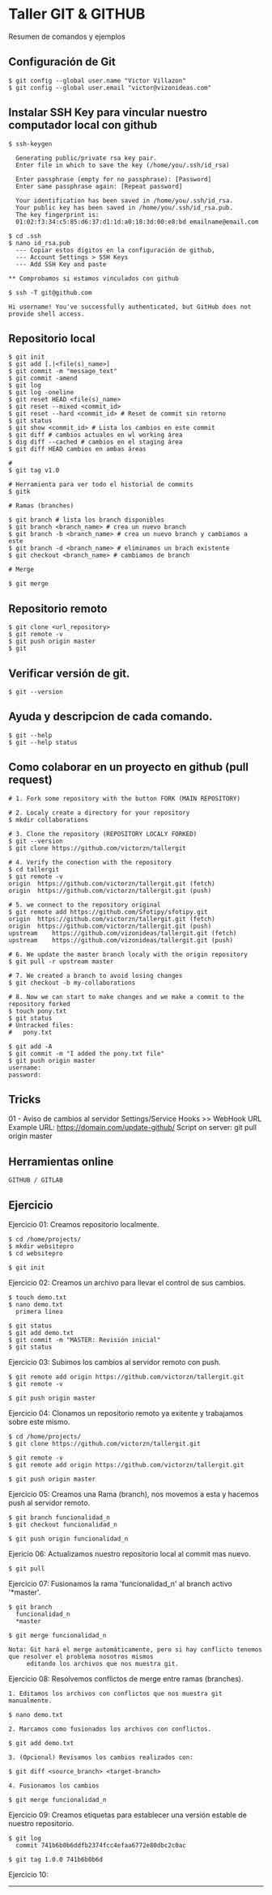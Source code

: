 Taller GIT & GITHUB
===================

Resumen de comandos y ejemplos

## Configuración de Git

    $ git config --global user.name "Victor Villazon"
    $ git config --global user.email "victor@vizonideas.com"

## Instalar SSH Key para vincular nuestro computador local con github

    $ ssh-keygen

      Generating public/private rsa key pair.
      Enter file in which to save the key (/home/you/.ssh/id_rsa)

      Enter passphrase (empty for no passphrase): [Password]
      Enter same passphrase again: [Repeat password]

      Your identification has been saved in /home/you/.ssh/id_rsa.
      Your public key has been saved in /home/you/.ssh/id_rsa.pub.
      The key fingerprint is:
      01:02:f3:34:c5:85:d6:37:d1:1d:a0:18:3d:00:e8:bd emailname@email.com

    $ cd .ssh
    $ nano id_rsa.pub
      --- Copiar estos dígitos en la configuración de github,
      --- Account Settings > SSH Keys
      --- Add SSH Key and paste

    ** Comprobamos si estamos vinculados con github

    $ ssh -T git@github.com

    Hi username! You've successfully authenticated, but GitHub does not
    provide shell access.


## Repositorio local

    $ git init
    $ git add [.|<file(s)_name>]
    $ git commit -m "message_text"
    $ git commit -amend
    $ git log
    $ git log -oneline
    $ git reset HEAD <file(s)_name>
    $ git reset --mixed <commit_id>
    $ git reset --hard <commit_id> # Reset de commit sin retorno
    $ git status
    $ git show <commit_id> # Lista los cambios en este commit
    $ git diff # cambios actuales en wl working área
    $ dig diff --cached # cambios en el staging área
    $ git diff HEAD cambios en ambas áreas

    #
    $ git tag v1.0

    # Herramienta para ver todo el historial de commits
    $ gitk

    # Ramas (branches)

    $ git branch # lista los branch disponibles
    $ git branch <branch_name> # crea un nuevo branch
    $ git branch -b <branch_name> # crea un nuevo branch y cambiamos a este
    $ git branch -d <branch_name> # eliminamos un brach existente
    $ git checkout <branch_name> # cambiamos de branch

    # Merge

    $ git merge

## Repositorio remoto

    $ git clone <url_repository>
    $ git remote -v
    $ git push origin master
    $ git

## Verificar versión de git.

    $ git --version

## Ayuda y descripcion de cada comando.

    $ git --help
    $ git --help status

## Como colaborar en un proyecto en github (pull request)

    # 1. Fork some repository with the button FORK (MAIN REPOSITORY)
    
    # 2. Localy create a directory for your repository
    $ mkdir collaborations
    
    # 3. Clone the repository (REPOSITORY LOCALY FORKED)
    $ git --version
    $ git clone https://github.com/victorzn/tallergit
    
    # 4. Verify the conection with the repository
    $ cd tallergit
    $ git remote -v
    origin  https://github.com/victorzn/tallergit.git (fetch)
    origin  https://github.com/victorzn/tallergit.git (push)

    # 5. we connect to the repository original
    $ git remote add https://github.com/Sfotipy/sfotipy.git
    origin  https://github.com/victorzn/tallergit.git (fetch)
    origin  https://github.com/victorzn/tallergit.git (push)
    upstream    https://github.com/vizonideas/tallergit.git (fetch)
    upstream    https://github.com/vizonideas/tallergit.git (push)

    # 6. We update the master branch localy with the origin repository
    $ git pull -r upstream master

    # 7. We created a branch to avoid losing changes
    $ git checkout -b my-collaborations

    # 8. Now we can start to make changes and we make a commit to the repository forked
    $ touch pony.txt
    $ git status
    # Untracked files:
    #   pony.txt

    $ git add -A
    $ git commit -m "I added the pony.txt file"
    $ git push origin master
    username:
    password:

## Tricks

01 - Aviso de cambios al servidor
Settings/Service Hooks >> WebHook URL
Example URL: https://domain.com/update-github/
Script on server: git pull origin master

## Herramientas online

    GITHUB / GITLAB


## Ejercicio


Ejercicio 01: Creamos repositorio localmente.

    $ cd /home/projects/
    $ mkdir websitepro
    $ cd websitepro

    $ git init

Ejercicio 02: Creamos un archivo para llevar el control de sus cambios.

    $ touch demo.txt
    $ nano demo.txt
      primera línea

    $ git status
    $ git add demo.txt
    $ git commit -m "MASTER: Revisión inicial"
    $ git status

Ejercicio 03: Subimos los cambios al servidor remoto con push.

    $ git remote add origin https://github.com/victorzn/tallergit.git
    $ git remote -v

    $ git push origin master


Ejercicio 04: Clonamos un repositorio remoto ya exitente y trabajamos sobre este mismo.

    $ cd /home/projects/
    $ git clone https://github.com/victorzn/tallergit.git

    $ git remote -v
    $ git remote add origin https://github.com/victorzn/tallergit.git

    $ git push origin master


Ejercicio 05: Creamos una Rama (branch), nos movemos a esta y hacemos push al servidor remoto.

    $ git branch funcionalidad_n
    $ git checkout funcionalidad_n

    $ git push origin funcionalidad_n


Ejericio 06: Actualizamos nuestro repositorio local al commit mas nuevo.

    $ git pull


Ejercicio 07: Fusionamos la rama 'funcionalidad_n' al branch activo '*master'.

    $ git branch
      funcionalidad_n
      *master

    $ git merge funcionalidad_n

    Nota: Git hará el merge automáticamente, pero si hay conflicto tenemos que resolver el problema nosotros mismos
         editando los archivos que nos muestra git.


Ejercicio 08: Resolvemos conflictos de merge entre ramas (branches).

    1. Editamos los archivos con conflictos que nos muestra git manualmente.

    $ nano demo.txt

    2. Marcamos como fusionados los archivos con conflictos.

    $ git add demo.txt

    3. (Opcional) Revisamos los cambios realizados con:

    $ git diff <source_branch> <target-branch>

    4. Fusionamos los cambios

    $ git merge funcionalidad_n


Ejercicio 09: Creamos etiquetas para establecer una versión estable de nuestro repositorio.

    $ git log
      commit 741b6b0b6ddfb2374fcc4efaa6772e80dbc2c0ac

    $ git tag 1.0.0 741b6b0b6d

Ejercicio 10:



-------


